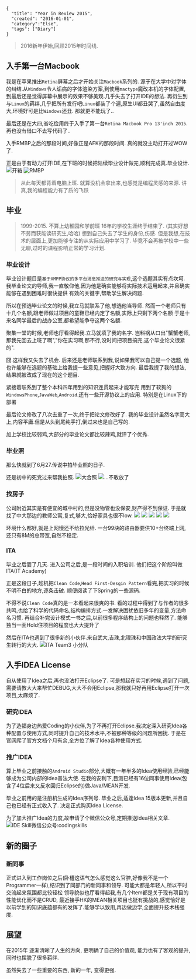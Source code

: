 ```metadata
{
  "title": "Year in Review 2015",
  "created": "2016-01-01",
  "category":"Else",
  "tags": ["Diary"]
}
```



> 2016新年伊始,回顾2015年时间线.


## 入手第一台Macbook

我是在苹果推出`Retina`屏幕之后才开始关注`Macbook`系列的.
源于在大学中对字体的纠结.从`Windows`令人诟病的字体渲染方案,到使用`mactype`魔改本机的字体配置,
到最后还是觉得屏幕中展示的效果不够美观.几乎失去了打开IDE的想法.
再衍生到与`Linux`的羁绊,几乎把所有发行吧`Linux`都装了个遍,原生UI都丑哭了,虽然自由度大,环境好可是比`Windows`还丑.
那就更不能玩了..

最后还是在大四,省吃俭用终于入手了第一台`Retina Macbook Pro 13'inch 2015`.
再也没有借口不去写代码了..

入手RMBP之后的那段时间,好像正是AFK的那段时间.
真的就没主动打开过WOW了.

正是由于有动力打开IDE,在下班的时候把陆续毕业设计做完,顺利完成真.毕业设计.
![开箱](https://img.alicdn.com/tfscom/TB1ahn5LXXXXXa5XpXXXXXXXXXX.jpg)
![RMBP](https://img.alicdn.com/tfscom/TB1DQz_LXXXXXcQXXXXXXXXXXXX.jpg)


> 从此每天都背着电脑上班.
> 就算没机会拿出来,也感觉是编程灵感的来源.
> 讲真,我的编程能力有了质的飞跃



## 毕业

> 1999-2015.
> 不算上幼稚园和学前班 16年的学校生涯终于结束了.
> (其实好想不劳而获能读研究生,哈哈)
> 想到自己失去了学生的身份,伤感.
> 但是我想,在技术的层面上,更加能够专注的从实际应用中学习了.
毕竟不会再被学校中一些无聊,过时的课程影响正常的学习计划.

### 毕业设计

毕业设计题目是`基于XMPP协议的多平台消息推送的研究与实现`,这个选题其实有点坎坷.
我毕业论文的导师,我一直敬仰他,因为他是确实能够将实际技术运用起来,并且确实能够在遇到困难时很快提供
有效的关键字,帮助学生解决问题.

所以在预选毕业论文的时候,我立马就联系了他,想选他当导师.
然而一个老师只有十几个名额,跟老师做过项目的童鞋已经内定了名额,实际上只剩下两个名额
于是十来名同学最后约战办公室,都希望能争夺这两个名额.

聚集一堂的时候,老师也厅看得起我.立马就填了我的名字.
岂料祸从口出"蟹蟹老师,那我先回去上班了啊","你在实习啊,那不行,没时间把项目搞完,这个毕业论文很紧的".

囧.这样我又失去了机会.
后来还是老师联系到我,说如果我可以自己提一个选题,
他也许能够在选题的基础上给我提一些意见,把握好大致方向.
最后我提了我的想法,结果就被改成了现在的这个题目.

紧接着联系到了整个本科四年用到的知识连贯起来才能写完
用到了软狗的`WindowsPhone`,`JavaWeb`,`Android`.还有一些开源协议上的应用.
特别是在Linux下的部署

最后论文修改了八次去重了一次,终于把论文修改好了.
我的毕业设计虽然名字高大上,内容平庸.但是从头到尾纯手打,倒过来也是自己写的.

加上学校比较弱鸡,大部分的毕业论文都比较辣鸡,就评了个优秀.

### 毕业照
那么快就到了6月27.传说中拍毕业照的日子.

还是初中的死党过来帮我拍照.
![大合照](https://img.alicdn.com/tfscom/TB1zIzOLXXXXXcoXVXXXXXXXXXX.jpg)
![...不敢放了](https://img.alicdn.com/tfscom/TB1mjPMLXXXXXcVXVXXXXXXXXXX.jpg)


### 找房子
公司附近其实是有便宜的城中村的,但是没物管也没保安,财产得不到保证.
于是就找了中大那边的教师公寓,复式,够大,恰好家具也很不low.
![](https://img.alicdn.com/tfscom/TB1J827LXXXXXaTXpXXXXXXXXXX.png)
![](https://img.alicdn.com/tfscom/TB1OMYHLXXXXXaUaXXXXXXXXXXX.jpg)
![](https://img.alicdn.com/tfscom/TB1Glb2LXXXXXXgXFXXXXXXXXXX.jpg)
![](https://img.alicdn.com/tfscom/TB1d_YSLXXXXXaeXVXXXXXXXXXX.jpg)
![](https://img.alicdn.com/tfscom/TB11NzJLXXXXXcLXVXXXXXXXXXX.jpg)

环境什么都好,就是上网慢还不给拉光纤.
一台99块的路由器要供10+台终端上网,还只有8M的总带宽,自然不稳定.



### ITA
毕业之后耍了几天.
进入公司之后,是一段时间的入职培训.
他们把这个阶段叫做ITA(IT Academy)

正是这段日子,趁机把`Clean Code`,`Head First-Desgin Pattern`看完,把实习的时候不明不白的地方,逐条击破.
顺便阅读了下Spring的一些源码.

不得不说`Clean Code`真的是一本看起来很爽的书.
看的过程中得到了与作者的很多共鸣,也给了科学的代码命名,结构编排方式.一发解决困扰依旧多年的变量,方法命名习惯.
再结合补完设计模式一书之后,以前很多程序结构上的问题也释然了.
能够独当一面Hold住项目的程度也大大提升了

然后在ITA也遇到了很多新的小伙伴.来自武大,吉珠,北理珠和中国政法大学的研究生转行的大大.
![ITA Team3 小分队](https://img.alicdn.com/tfscom/TB1yzvKLXXXXXXQaXXXXXXXXXXX.jpg)



## 入手IDEA License
自从使用了Idea之后,再也没法打开Eclipse了.
可是想起在实习的时候,遇到了问题,需要请教大大来帮忙DEBUG,大大不会用Eclipse,那我就只好再用Eclipse打开一次项目,太麻烦了.

### 研究IDEA
为了造福身边热爱Coding的小伙伴,为了不再打开Eclipse.我决定深入研究Idea各种配置与使用方式,同时提升自己的技术水平,不被那种等级的问题所困扰.
于是在官网爬了官方文档个月有余,全方位了解了Idea各种使用方式.

### 推广IDEA
算上毕业之前接触的`Android Studio`部分,大概有一年半多的Idea使用经验,已经能够成为公司内部的Idea普法大使.
在我的安利下,目测已经有16位同事使用Idea(包含了4位后来又反水回归Eclipse的)做Java/MEAN开发.

毕业之前用的是注册机生成的Idea序列号.
毕业之后,适逢Idea 15版本更新,并且自己也已经有正式收入了.
决定正式购买Idea License.

为了加大推广Idea的力度,故申请了个微信公众号,定期推送Idea相关文章.
![IDE Skill微信公众号:codingskills](https://img.alicdn.com/tfscom/TB1R9DOLXXXXXX5XVXXXXXXXXXX.jpg)


## 新的圈子

### 新同事
正式进入到工作岗位之后(卧槽这语气怎么感觉这么官腔,好像我不是一个Programmer一样),结识到了同部门的新同事和领导.
可能大都是年轻人,所以平时交流起来氛围都比较轻松
领导貌似也厅看得起我,有几个Item都是关于现有项目的性能优化而不是CRUD,
最近接手HK的MEAN相关项目也挺有挑战的,感觉恰好是以前学到的知识底蕴都有的发挥了.能够学以致用,再边做边学,全面提升技术栈强度.


## 展望
在2015年
逐渐清晰了人生的方向,
更明确了自己的价值观,
能力也有了客观的提升,
同时也摆脱了很多羁绊.

虽然失去了一些重要的东西,
新的一年,
变得更强.








